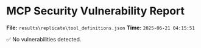 # MCP Security Vulnerability Report
**File:** `results\replicate\tool_definitions.json`
**Time:** `2025-06-21 04:15:51`

✅ No vulnerabilities detected.